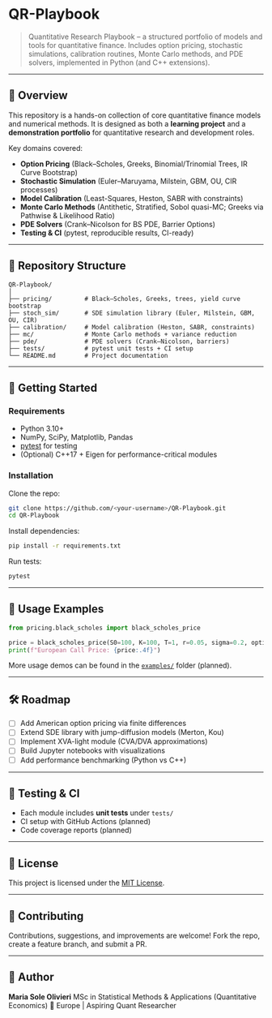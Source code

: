 # QR-Playbook

> Quantitative Research Playbook – a structured portfolio of models and tools for quantitative finance.
> Includes option pricing, stochastic simulations, calibration routines, Monte Carlo methods, and PDE solvers, implemented in Python (and C++ extensions).

---

## 📌 Overview

This repository is a hands-on collection of core quantitative finance models and numerical methods.
It is designed as both a **learning project** and a **demonstration portfolio** for quantitative research and development roles.

Key domains covered:

* **Option Pricing** (Black–Scholes, Greeks, Binomial/Trinomial Trees, IR Curve Bootstrap)
* **Stochastic Simulation** (Euler–Maruyama, Milstein, GBM, OU, CIR processes)
* **Model Calibration** (Least-Squares, Heston, SABR with constraints)
* **Monte Carlo Methods** (Antithetic, Stratified, Sobol quasi-MC; Greeks via Pathwise & Likelihood Ratio)
* **PDE Solvers** (Crank–Nicolson for BS PDE, Barrier Options)
* **Testing & CI** (pytest, reproducible results, CI-ready)

---

## 📂 Repository Structure

```
QR-Playbook/
│
├── pricing/         # Black–Scholes, Greeks, trees, yield curve bootstrap
├── stoch_sim/       # SDE simulation library (Euler, Milstein, GBM, OU, CIR)
├── calibration/     # Model calibration (Heston, SABR, constraints)
├── mc/              # Monte Carlo methods + variance reduction
├── pde/             # PDE solvers (Crank–Nicolson, barriers)
├── tests/           # pytest unit tests + CI setup
└── README.md        # Project documentation
```

---

## 🚀 Getting Started

### Requirements

* Python 3.10+
* NumPy, SciPy, Matplotlib, Pandas
* [pytest](https://docs.pytest.org/) for testing
* (Optional) C++17 + Eigen for performance-critical modules

### Installation

Clone the repo:

```bash
git clone https://github.com/<your-username>/QR-Playbook.git
cd QR-Playbook
```

Install dependencies:

```bash
pip install -r requirements.txt
```

Run tests:

```bash
pytest
```

---

## 📘 Usage Examples

```python
from pricing.black_scholes import black_scholes_price

price = black_scholes_price(S0=100, K=100, T=1, r=0.05, sigma=0.2, option_type="call")
print(f"European Call Price: {price:.4f}")
```

More usage demos can be found in the [`examples/`](examples/) folder (planned).

---

## 🛠 Roadmap

* [ ] Add American option pricing via finite differences
* [ ] Extend SDE library with jump-diffusion models (Merton, Kou)
* [ ] Implement XVA-light module (CVA/DVA approximations)
* [ ] Build Jupyter notebooks with visualizations
* [ ] Add performance benchmarking (Python vs C++)

---

## 🧪 Testing & CI

* Each module includes **unit tests** under `tests/`
* CI setup with GitHub Actions (planned)
* Code coverage reports (planned)

---

## 📜 License

This project is licensed under the [MIT License](LICENSE).

---

## 🤝 Contributing

Contributions, suggestions, and improvements are welcome!
Fork the repo, create a feature branch, and submit a PR.

---

## 👤 Author

**Maria Sole Olivieri**
MSc in Statistical Methods & Applications (Quantitative Economics)
📍 Europe | Aspiring Quant Researcher
